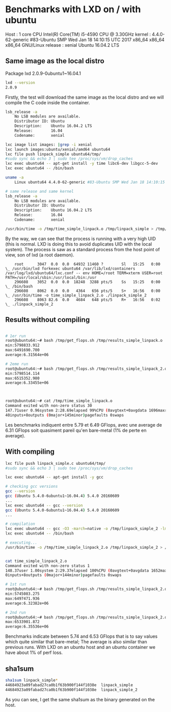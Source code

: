 # Benchmarks with LXD on / with ubuntu

Host :
  1 core CPU Intel(R) Core(TM) i5-4590 CPU @ 3.30GHz
  kernel : 4.4.0-62-generic #83-Ubuntu SMP Wed Jan 18 14:10:15 UTC 2017 x86_64 x86_64 x86_64 GNU/Linux
  release : xenial Ubuntu 16.04.2 LTS

## Same image as the local distro

Package lxd 2.0.9-0ubuntu1~16.04.1

```bash
lxd --version
2.0.9
```

Firstly, the test will download the same image as the local distro and we will compile the C code inside the container.

```bash
lsb_release -a
    No LSB modules are available.
    Distributor ID: Ubuntu
    Description:    Ubuntu 16.04.2 LTS
    Release:        16.04
    Codename:       xenial

lxc image list images: |grep -i xenial
lxc launch images:ubuntu/xenial/amd64 ubuntu64
lxc file push linpack_simple ubuntu64/tmp/
#sudo sync && echo 3 | sudo tee /proc/sys/vm/drop_caches
lxc exec ubuntu64 -- apt-get install -y time libc6-dev libgcc-5-dev
lxc exec ubuntu64 -- /bin/bash

uname -a
    Linux ubuntu64 4.4.0-62-generic #83-Ubuntu SMP Wed Jan 18 14:10:15 UTC 2017 x86_64 x86_64 x86_64 GNU/Linux

# same release and same kernel
lsb_release -a
    No LSB modules are available.
    Distributor ID: Ubuntu
    Description:    Ubuntu 16.04.2 LTS
    Release:        16.04
    Codename:       xenial

/usr/bin/time -o /tmp/time_simple_linpack.o /tmp/linpack_simple > /tmp/results_simple_linpack.o
```

By the way, we can see that the process is running with a very high UID (this is normal. LXD is doing this to avoid duplicates UID with the local system). The process is saw as a standard process from the host point of view, son of lxd (a root daemon).

```
    root      3047  0.0  0.0  64932 11460 ?        Sl   15:25   0:00  \_ /usr/bin/lxd forkexec ubuntu64 /var/lib/lxd/containers /var/log/lxd/ubuntu64/lxc.conf -- env HOME=/root TERM=xterm USER=root PATH=/usr/local/sbin:/usr/local/bin:/usr
    296608    3052  0.0  0.0  18248  3288 pts/5    Ss   15:25   0:00      \_ /bin/bash
    296608    8062  0.0  0.0   4364   656 pts/5    S+   16:56   0:00          \_ /usr/bin/time -o time_simple_linpack_2.o ./linpack_simple_2
    296608    8063 82.6  0.0   4684   648 pts/5    R+   16:56   0:02              \_ ./linpack_simple_2
```



## Results without compiling



```bash

# 1er run
root@ubuntu64:~# bash /tmp/get_flops.sh /tmp/results_simple_linpack.o                                              
min:5798833.912
max:6491690.700
average:6.31564e+06

# 2eme run
root@ubuntu64:~# bash /tmp/get_flops.sh /tmp/results_simple_linpack_2.o
min:5798514.114
max:6515352.980
average:6.33455e+06



root@ubuntu64:~# cat /tmp/time_simple_linpack.o
Command exited with non-zero status 30
147.71user 0.96system 2:28.69elapsed 99%CPU (0avgtext+0avgdata 1696maxresident)k
40inputs+8outputs (0major+145minor)pagefaults 0swaps
```

Les benchmarks indiquent entre 5.79 et 6.49 GFlops, avec une average de 6.31 GFlops soit quasiment pareil qu'en bare-metal (1% de perte en average).


## With compiling

```bash
lxc file push linpack_simple.c ubuntu64/tmp/
#sudo sync && echo 3 | sudo tee /proc/sys/vm/drop_caches

lxc exec ubuntu64 -- apt-get install -y gcc

# checking gcc versions
gcc --version
gcc (Ubuntu 5.4.0-6ubuntu1~16.04.4) 5.4.0 20160609
...
lxc exec ubuntu64 -- gcc --version
gcc (Ubuntu 5.4.0-6ubuntu1~16.04.4) 5.4.0 20160609
...

# compilation
lxc exec ubuntu64 -- gcc -O3 -march=native -o /tmp/linpack_simple_2 -lm /tmp/linpack_simple.c
lxc exec ubuntu64 -- /bin/bash

# executing...
/usr/bin/time -o /tmp/time_simple_linpack_2.o /tmp/linpack_simple_2 > /tmp/results_simple_linpack_2.o


cat time_simple_linpack_2.o
Command exited with non-zero status 1
148.37user 1.00system 2:29.37elapsed 100%CPU (0avgtext+0avgdata 1652maxresident)k
0inputs+8outputs (0major+144minor)pagefaults 0swaps

# 1st run
root@ubuntu64:~# bash /tmp/get_flops.sh /tmp/results_simple_linpack_2.o
min:5745083.275
max:6497471.936
average:6.32382e+06

# 2nd run
root@ubuntu64:~# bash /tmp/get_flops.sh /tmp/results_simple_linpack_2.o                                            min:5827407.690
max:6533901.872
average:6.35536e+06
```

Benchmarks indicate between 5.74 and 6.53 GFlops that is to say values which quite similar that bare-metal; The average is also similar than previous runs. With LXD on an ubuntu host and an ubuntu container we have about 1% of perf loss.


## sha1sum

```bash
sha1sum linpack_simple*
44684923a09fabad27ca0b1f63b900f144f1038e  linpack_simple
44684923a09fabad27ca0b1f63b900f144f1038e  linpack_simple_2
```

As you can see, I get the same sha1sum as the binary generated on the host.
